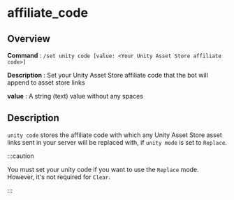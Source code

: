 # affiliate_code

## Overview

**Command** : `/set unity code [value: <Your Unity Asset Store affiliate code>]`

**Description** : Set your Unity Asset Store affiliate code that the bot will append to asset store links

**value** : A string (text) value without any spaces

## Description

`unity code` stores the affiliate code with which any Unity Asset Store asset links sent in your
server will be replaced with, if `unity mode` is set to `Replace`.

:::caution

You must set your unity code if you want to use the `Replace` mode. However, it's not required
for `Clear`.

:::